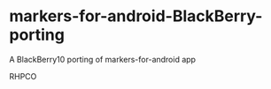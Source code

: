 markers-for-android-BlackBerry-porting
======================================

A BlackBerry10 porting of markers-for-android app


RHPCO
